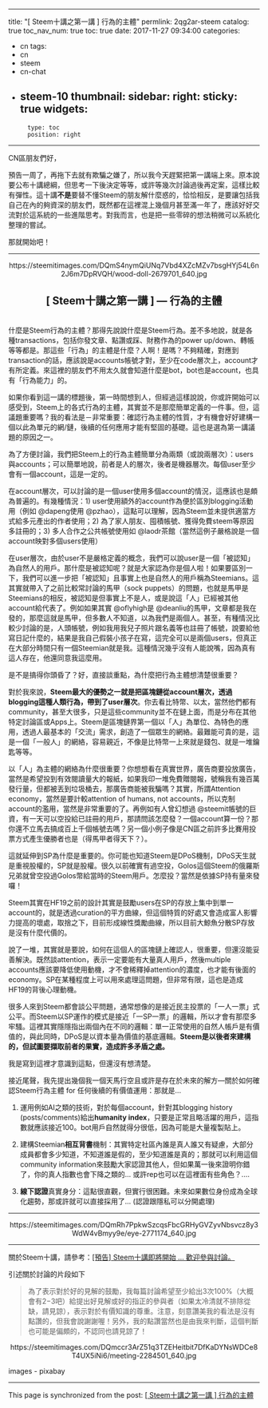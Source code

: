 
---
title: "[ Steem十講之第一講 ] 行為的主體"
permlink: 2qg2ar-steem
catalog: true
toc_nav_num: true
toc: true
date: 2017-11-27 09:34:00
categories:
- cn
tags:
- cn
- steem
- cn-chat
- steem-10
thumbnail: 
sidebar:
    right:
        sticky: true
widgets:
    -
        type: toc
        position: right
---


CN區朋友們好，

預告一周了，再拖下去就有欺騙之嫌了，所以我今天趕緊把第一講端上來。原本說要公布十講總綱，但思考一下後決定等等，或許等幾次討論過後再定案，這樣比較有彈性。這十講**不是**要替不懂Steem的朋友解什麼惑的，恰恰相反，是要讓包括我自己在內的夠資深的朋友們，既然都在這裡混上幾個月甚至滿一年了，應該好好交流對於這系統的一些進階思考。對我而言，也是把一些零碎的想法稍微可以系統化整理的嘗試。

那就開始吧！

*****
<center>https://steemitimages.com/DQmS4nymQiUNq7Vbd4XZcMZv7bsgHYj54L6n2J6m7DpRVQH/wood-doll-2679701_640.jpg</center>

## <center>[ Steem十講之第一講 ] — 行為的主體</center>

<br>什麼是Steem行為的主體？那得先說說什麼是Steem行為。差不多地說，就是各種transactions，包括你發文章、點讚或踩、財務作為的power up/down、轉帳等等都是。那這些「行為」的主體是什麼？人啊！是嗎？不夠精確，對應到transaction的話，應該說是accounts帳號才對，至少在code層次上，account才有所定義。來這裡的朋友們不用太久就會知道什麼是bot，bot也是account，也具有「行為能力」的。

如果你看到這一講的標題後，第一時間想到人，但經過這樣說說，你或許開始可以感受到，Steem上的各式行為的主體，其實並不是那麼簡單定義的一件事。但，這議題重要嗎？我的看法是－非常重要：確認行為主體的性質，才有機會好好建構一個以此為單元的網/鏈，後續的任何應用才能有堅固的基礎。這也是選為第一講議題的原因之一。

為了方便討論，我們把Steem上的行為主體簡單分為兩類（或說兩層次）：users與accounts；可以簡單地說，前者是人的層次，後者是機器層次。每個user至少會有一個account，這是一定的。

在account層次，可以討論的是一個user使用多個account的情況，這應該也是頗為普遍的。有幾種情況：1) user使用額外的account作為便於區別blogging活動用（例如 @dapeng使用 @pzhao），這點可以理解，因為Steem並未提供適當方式給多元產出的作者使用；2) 為了家人朋友、囤積帳號、獲得免費steem等原因多註冊的；3) 多人合作之公共帳號使用如 @laodr茶館（當然這例子嚴格說是一個account映對多個users使用）
 
在user層次，由於user不是嚴格定義的概念，我們可以說user是一個「被認知」為自然人的用戶。那什麼是被認知呢？就是大家認為你是個人啦！如果要區別一下，我們可以進一步把「被認知」且事實上也是自然人的用戶稱為Steemians。這其實就帶入了之前比較常討論的馬甲（sock puppets）的問題，也就是馬甲是Steemians的相反，被認知是但事實上不是人，或是說這「人」已經被其他account給代表了。例如如果其實 @oflyhigh是 @deanliu的馬甲，文章都是我在發的，那麼這就是馬甲，但多數人不知道，以為我們是兩個人。甚至，有種情況比較少討論的是，人頭帳號，例如我用我兒子照片跟名義等也註冊了帳號，說要給他寫日記什麼的，結果是我自己假裝小孩子在寫，這完全可以是兩個users，但真正在大部分時間只有一個Steemian就是我。這種情況幾乎沒有人能說嘴，因為真有這人存在，他還同意我這麼用。

是不是搞得你頭昏了？好，直接談重點，為什麼把行為主體想清楚很重要？

對於我來說，**Steem最大的優勢之一就是把區塊鏈從account層次，透過blogging這種人類行為，帶到了user層次**。你去看比特幣、以太，當然他們都有community，甚至大很多，只是這些community並不在鏈上面，而是分布在其他特定討論區或Apps上。Steem是區塊鏈界第一個以「人」為單位、為特色的應用，透過人最基本的「交流」需求，創造了一個眾生的網絡。最難能可貴的是，這是一個「一般人」的網絡，容易親近，不像是比特幣一上來就是錢包、就是一堆鑰匙等等。

以「人」為主體的網絡為什麼很重要？你想想看在真實世界，廣告商要投放廣告，當然是希望投到有效閱讀量大的報紙，如果我印一堆免費贈閱報，號稱我有幾百萬發行量，但都被丟到垃圾桶去，那廣告商能被我騙嗎？其實，所謂Attention economy，當然是要計較attention of humans, not accounts，所以克制account的濫用，當然是非常重要的了。再例如有人曾幻想過 @steemit帳號的巨資，有一天可以空投給已註冊的用戶，那請問該怎麼發？一個account算一份？那你還不立馬去搞成百上千個帳號去嗎？另一個小例子像是CN區之前許多比賽用投票方式產生優勝者也是（得馬甲者得天下？）。

這就延伸到SP為什麼是重要的。你可能也知道Steem是DPoS機制，DPoS天生就是重視股權的，SP就是股權。很久以前確實有過空投，Golos這個Steem的俄羅斯兄弟就曾空投過Golos幣給當時的Steem用戶。怎麼投？當然是依據SP持有量來發囉！

Steem其實在HF19之前的設計其實是鼓勵users在SP的存放上集中到單一account的，就是透過curation的平方曲線，但這個特質的好處又會造成富人影響力提高的壞處，取捨之下，目前形成線性獎勵曲線，所以目前大鯨魚分散SP存放是沒有什麼代價的。

說了一堆，其實就是要說，如何在這個人的區塊鏈上確認人，很重要，但還沒能妥善解決。既然談attention，表示一定要能有大量真人用戶，然後multiple accounts應該要降低使用動機，才不會稀釋掉attention的濃度，也才能有後面的economy。SP在某種程度上可以用來處理這問題，但非常有限，這也是造成HF19的背後心理動機。

很多人來到Steem都會談公平問題，通常想像的是接近民主投票的「一人一票」式公平。而Steem以SP運作的模式是接近「一SP一票」的邏輯，所以才會有那麼多牢騷。這裡其實隱隱指出兩個內在不同的邏輯：單一正常使用的自然人帳戶是有價值的，與此同時，DPoS是以資本量為價值的基底邏輯。**Steem是以後者來建構的，但試圖要擷取前者的果實，造成許多矛盾之處。**

我是寫到這裡才意識到這點，但還沒有想清楚。

接近尾聲，我先提出幾個我一個天馬行空且或許是存在於未來的解方—關於如何確認Steem行為主體 for 任何後續的有價值運用：那就是...

1) 運用例如AI之類的技術，對於每個account，針對其blogging history (posts/comments)給出**humanity index**，只要是正常且略活躍的用戶，這指數就應該接近100。bot用戶自然就得分很低，因為可能是大量複製貼上。

2) 建構Steemian**相互背書**機制：其實特定社區內誰是真人誰又有疑慮，大部分成員都會多少知道，不知道誰是假的，至少知道誰是真的；那就可以利用這個community information來鼓勵大家認證其他人，但如果萬一後來證明你錯了，你的真人指數也會下降之類的... 或許rep也可以在這裡面有些角色？....

3) **線下認證**真實身分：這點很直觀，但實行很困難。未來如果數位身份成為全球化趨勢，那或許就可以直接採用了... (認證跟隱私可以分開處理)


*****
<center>https://steemitimages.com/DQmRh7PpkwSzcqsFbcGRHyGVZyvNbsvcz8y3WdW4vBmyy9e/eye-2771174_640.jpg</center>


*****

關於Steem十講，請參考：[[預告] Steem十講即將開始 ... 歡迎參與討論。](https://steemit.com/cn/@deanliu/steem)

引述關於討論的片段如下

>為了表示對於好的見解的鼓勵，我每篇討論希望至少給出3次100%（大概會有$2-$3吧）給提出好見解或好的指正的參與者（如果太冷清就不排除從缺，請見諒），表示對於有價知識的尊重。注意，刻意讚美我的看法是沒有點讚的，但我會說謝謝喔！另外，我的點讚當然也是由我來判斷，這個判斷也可能是偏頗的，不認同也請見諒了！

<center>https://steemitimages.com/DQmccr3ArZ51q3TZEHeitbit7DfKaDYNsWDCe8T4UX5iNi6/meeting-2284501_640.jpg</center>

images - pixabay

- - -

This page is synchronized from the post: [[ Steem十講之第一講 ] 行為的主體](https://steemit.com/@deanliu/2qg2ar-steem)
